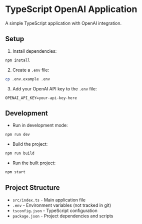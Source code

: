 # TypeScript OpenAI Application

A simple TypeScript application with OpenAI integration.

## Setup

1. Install dependencies:
```bash
npm install
```

2. Create a `.env` file:
```bash
cp .env.example .env
```

3. Add your OpenAI API key to the `.env` file:
```
OPENAI_API_KEY=your-api-key-here
```

## Development

- Run in development mode:
```bash
npm run dev
```

- Build the project:
```bash
npm run build
```

- Run the built project:
```bash
npm start
```

## Project Structure

- `src/index.ts` - Main application file
- `.env` - Environment variables (not tracked in git)
- `tsconfig.json` - TypeScript configuration
- `package.json` - Project dependencies and scripts 